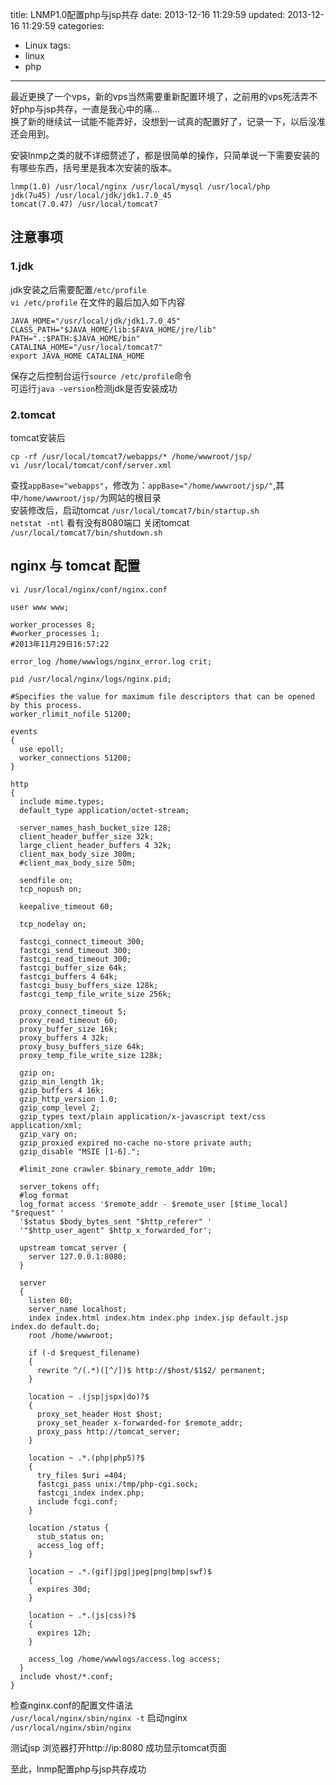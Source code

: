 title: LNMP1.0配置php与jsp共存
date: 2013-12-16 11:29:59
updated: 2013-12-16 11:29:59
categories:
  - Linux
tags:
  - linux
  - php
---

最近更换了一个vps，新的vps当然需要重新配置环境了，之前用的vps死活弄不好php与jsp共存，一直是我心中的痛...  
换了新的继续试一试能不能弄好，没想到一试真的配置好了，记录一下，以后没准还会用到。

安装lnmp之类的就不详细赘述了，都是很简单的操作，只简单说一下需要安装的有哪些东西，括号里是我本次安装的版本。
```
lnmp(1.0) /usr/local/nginx /usr/local/mysql /usr/local/php
jdk(7u45) /usr/local/jdk/jdk1.7.0_45
tomcat(7.0.47) /usr/local/tomcat7
```
## 注意事项
### 1.jdk
jdk安装之后需要配置`/etc/profile`  
`vi /etc/profile` 在文件的最后加入如下内容
```
JAVA_HOME="/usr/local/jdk/jdk1.7.0_45"
CLASS_PATH="$JAVA_HOME/lib:$FAVA_HOME/jre/lib"
PATH=".:$PATH:$JAVA_HOME/bin"
CATALINA_HOME="/usr/local/tomcat7"
export JAVA_HOME CATALINA_HOME
```
保存之后控制台运行`source /etc/profile`命令  
可运行`java -version`检测jdk是否安装成功
### 2.tomcat
tomcat安装后
```
cp -rf /usr/local/tomcat7/webapps/* /home/wwwroot/jsp/
vi /usr/local/tomcat/conf/server.xml
```
查找`appBase="webapps"`，修改为：`appBase="/home/wwwroot/jsp/"`,其中`/home/wwwroot/jsp/`为网站的根目录  
安装修改后，启动tomcat
`/usr/local/tomcat7/bin/startup.sh`  
`netstat -ntl` 看有没有8080端口
关闭tomcat  
`/usr/local/tomcat7/bin/shutdown.sh`

## nginx 与 tomcat 配置
`vi /usr/local/nginx/conf/nginx.conf`
```
user www www;

worker_processes 8;
#worker_processes 1;
#2013年11月29日16:57:22

error_log /home/wwwlogs/nginx_error.log crit;

pid /usr/local/nginx/logs/nginx.pid;

#Specifies the value for maximum file descriptors that can be opened by this process.
worker_rlimit_nofile 51200;

events
{
  use epoll;
  worker_connections 51200;
}

http
{
  include mime.types;
  default_type application/octet-stream;

  server_names_hash_bucket_size 128;
  client_header_buffer_size 32k;
  large_client_header_buffers 4 32k;
  client_max_body_size 300m;
  #client_max_body_size 50m;

  sendfile on;
  tcp_nopush on;

  keepalive_timeout 60;

  tcp_nodelay on;

  fastcgi_connect_timeout 300;
  fastcgi_send_timeout 300;
  fastcgi_read_timeout 300;
  fastcgi_buffer_size 64k;
  fastcgi_buffers 4 64k;
  fastcgi_busy_buffers_size 128k;
  fastcgi_temp_file_write_size 256k;

  proxy_connect_timeout 5;
  proxy_read_timeout 60;
  proxy_buffer_size 16k;
  proxy_buffers 4 32k;
  proxy_busy_buffers_size 64k;
  proxy_temp_file_write_size 128k;

  gzip on;
  gzip_min_length 1k;
  gzip_buffers 4 16k;
  gzip_http_version 1.0;
  gzip_comp_level 2;
  gzip_types text/plain application/x-javascript text/css application/xml;
  gzip_vary on;
  gzip_proxied expired no-cache no-store private auth;
  gzip_disable "MSIE [1-6].";

  #limit_zone crawler $binary_remote_addr 10m;

  server_tokens off;
  #log format
  log_format access '$remote_addr - $remote_user [$time_local] "$request" '
  '$status $body_bytes_sent "$http_referer" '
  '"$http_user_agent" $http_x_forwarded_for';

  upstream tomcat_server {
    server 127.0.0.1:8080;
  }

  server
  {
    listen 80;
    server_name localhost;
    index index.html index.htm index.php index.jsp default.jsp index.do default.do;
    root /home/wwwroot;

    if (-d $request_filename)
    {
      rewrite ^/(.*)([^/])$ http://$host/$1$2/ permanent;
    }

    location ~ .(jsp|jspx|do)?$
    {
      proxy_set_header Host $host;
      proxy_set_header x-forwarded-for $remote_addr;
      proxy_pass http://tomcat_server;
    }

    location ~ .*.(php|php5)?$
    {
      try_files $uri =404;
      fastcgi_pass unix:/tmp/php-cgi.sock;
      fastcgi_index index.php;
      include fcgi.conf;
    }

    location /status {
      stub_status on;
      access_log off;
    }

    location ~ .*.(gif|jpg|jpeg|png|bmp|swf)$
    {
      expires 30d;
    }

    location ~ .*.(js|css)?$
    {
      expires 12h;
    }

    access_log /home/wwwlogs/access.log access;
  }
  include vhost/*.conf;
}
```

检查nginx.conf的配置文件语法  
`/usr/local/nginx/sbin/nginx -t`
启动nginx  
`/usr/local/nginx/sbin/nginx`

测试jsp
浏览器打开http://ip:8080
成功显示tomcat页面

至此，lnmp配置php与jsp共存成功
